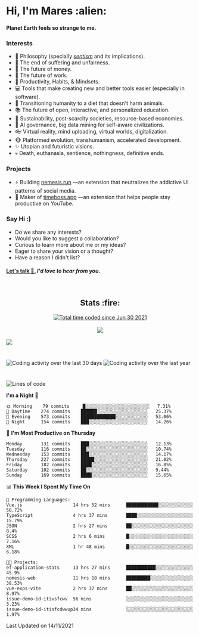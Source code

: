 <h1>Hi, I'm Mares :alien:</h1>

#### Planet Earth feels so strange to me.

### **Interests**

- 🌊 Philosophy (specially [_sentism_][sentismmedium] and its implications).
- 🎯 The end of suffering and unfairness.
- 💸 The future of money.
- 💼 The future of work.
- 🧠 Productivity, Habits, & Mindsets.
- 💻 Tools that make creating new and better tools easier (especially in software).
- 🥗 Transitioning humanity to a diet that doesn't harm animals.
- 📚 The future of open, interactive, and personalized education.
- 🌱 Sustainability, post-scarcity societies, resource-based economies.
- 🤖 AI governance, big data mining for self-aware civilizations.
- 👓 Virtual reality, mind uploading, virtual worlds, digitalization.
- 🐵 Platformed evolution, transhumanism, accelerated development.
- ✨ Utopian and futuristic visions.
- 💀 Death, euthanasia, sentience, nothingness, definitive ends.


### **Projects**

- ⚡ Building [nemesis.run](https://nemesis.run) —an extension that neutralizes the addictive UI patterns of social media.
- 💎 Maker of [timeboss.app](https://timeboss.app) —an extension that helps people stay productive on YouTube.


### **Say Hi :)**

- Do we share any interests?
- Would you like to suggest a collaboration?
- Curious to learn more about me or my ideas?
- Eager to share your vision or a thought?
- Have a reason I didn't list?

#### [Let's talk :wave:.](mailto:mareszhar@gmail.com) _I'd love to hear from you_.

[sentismmedium]: https://medium.com/@mareszhar/born-a-prisoner-a-reflection-about-life-its-struggles-and-a-plan-to-escape-d8566ce9b026

<br>

<h2 align="center">Stats :fire:</h2>

<div align="center">
  <a href="https://wakatime.com/@cfdc0e0d-4860-4b62-9ff0-cb659185525e">
    <img src="https://wakatime.com/badge/user/cfdc0e0d-4860-4b62-9ff0-cb659185525e.svg" alt="Total time coded since Jun 30 2021" />
  </a>
</div>

<br>

<div align="center">
  <img src="https://github-readme-streak-stats.herokuapp.com?user=mareszhar&theme=black-ice&hide_border=true&stroke=FFFFFF15&ring=DF8FFE&fire=DF8FFE&currStreakLabel=DF8FFE&background=1A232A&currStreakNum=86FFAB">
</div>

<!-- Add or remove this: &dates=B1AAB3FF at the end of the streak stats URL if they get bugged and aren't updating -->

<br>

<img src="https://activity-graph.herokuapp.com/graph?username=mareszhar&theme=nord&bg_color=00000000&color=979797&line=DF8FFE&point=00000000&area=true&hide_border=true">

<br>

<h1></h1>

<img src="https://wakatime.com/share/@mares/5df0ff02-9c79-41b4-b540-51dc9c65a57b.svg" alt="Coding activity over the last 30 days" />
<img src="https://wakatime.com/share/@mares/ea89ba71-f374-40af-930c-e0655909fe37.svg" alt="Coding activity over the last year" />

<h1></h1>

<!--START_SECTION:waka-->
![Lines of code](https://img.shields.io/badge/From%20Hello%20World%20I%27ve%20Written-169691%20lines%20of%20code-blue)

**I'm a Night 🦉** 

```text
🌞 Morning    79 commits     █░░░░░░░░░░░░░░░░░░░░░░░░   7.31% 
🌆 Daytime    274 commits    ██████░░░░░░░░░░░░░░░░░░░   25.37% 
🌃 Evening    573 commits    █████████████░░░░░░░░░░░░   53.06% 
🌙 Night      154 commits    ███░░░░░░░░░░░░░░░░░░░░░░   14.26%

```
📅 **I'm Most Productive on Thursday** 

```text
Monday       131 commits    ███░░░░░░░░░░░░░░░░░░░░░░   12.13% 
Tuesday      116 commits    ██░░░░░░░░░░░░░░░░░░░░░░░   10.74% 
Wednesday    153 commits    ███░░░░░░░░░░░░░░░░░░░░░░   14.17% 
Thursday     227 commits    █████░░░░░░░░░░░░░░░░░░░░   21.02% 
Friday       182 commits    ████░░░░░░░░░░░░░░░░░░░░░   16.85% 
Saturday     102 commits    ██░░░░░░░░░░░░░░░░░░░░░░░   9.44% 
Sunday       169 commits    ████░░░░░░░░░░░░░░░░░░░░░   15.65%

```


📊 **This Week I Spent My Time On** 

```text
💬 Programming Languages: 
Vue.js                   14 hrs 52 mins      ████████████░░░░░░░░░░░░░   50.72% 
TypeScript               4 hrs 37 mins       ████░░░░░░░░░░░░░░░░░░░░░   15.79% 
JSON                     2 hrs 27 mins       ██░░░░░░░░░░░░░░░░░░░░░░░   8.4% 
SCSS                     2 hrs 6 mins        █░░░░░░░░░░░░░░░░░░░░░░░░   7.16% 
XML                      1 hr 48 mins        █░░░░░░░░░░░░░░░░░░░░░░░░   6.18%

🐱‍💻 Projects: 
ef-application-stats     13 hrs 27 mins      ███████████░░░░░░░░░░░░░░   45.9% 
nemesis-web              11 hrs 18 mins      █████████░░░░░░░░░░░░░░░░   38.53% 
vue-exps-vite            2 hrs 37 mins       ██░░░░░░░░░░░░░░░░░░░░░░░   8.97% 
issue-demo-id-itivsfcwv  56 mins             ░░░░░░░░░░░░░░░░░░░░░░░░░   3.23% 
issue-demo-id-itisfcdwwup34 mins             ░░░░░░░░░░░░░░░░░░░░░░░░░   1.97%

```


 Last Updated on 14/11/2021
<!--END_SECTION:waka-->
